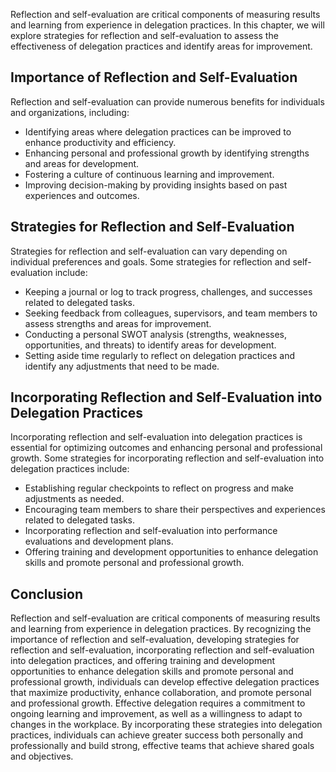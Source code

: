 
Reflection and self-evaluation are critical components of measuring results and learning from experience in delegation practices. In this chapter, we will explore strategies for reflection and self-evaluation to assess the effectiveness of delegation practices and identify areas for improvement.

Importance of Reflection and Self-Evaluation
--------------------------------------------

Reflection and self-evaluation can provide numerous benefits for individuals and organizations, including:

* Identifying areas where delegation practices can be improved to enhance productivity and efficiency.
* Enhancing personal and professional growth by identifying strengths and areas for development.
* Fostering a culture of continuous learning and improvement.
* Improving decision-making by providing insights based on past experiences and outcomes.

Strategies for Reflection and Self-Evaluation
---------------------------------------------

Strategies for reflection and self-evaluation can vary depending on individual preferences and goals. Some strategies for reflection and self-evaluation include:

* Keeping a journal or log to track progress, challenges, and successes related to delegated tasks.
* Seeking feedback from colleagues, supervisors, and team members to assess strengths and areas for improvement.
* Conducting a personal SWOT analysis (strengths, weaknesses, opportunities, and threats) to identify areas for development.
* Setting aside time regularly to reflect on delegation practices and identify any adjustments that need to be made.

Incorporating Reflection and Self-Evaluation into Delegation Practices
----------------------------------------------------------------------

Incorporating reflection and self-evaluation into delegation practices is essential for optimizing outcomes and enhancing personal and professional growth. Some strategies for incorporating reflection and self-evaluation into delegation practices include:

* Establishing regular checkpoints to reflect on progress and make adjustments as needed.
* Encouraging team members to share their perspectives and experiences related to delegated tasks.
* Incorporating reflection and self-evaluation into performance evaluations and development plans.
* Offering training and development opportunities to enhance delegation skills and promote personal and professional growth.

Conclusion
----------

Reflection and self-evaluation are critical components of measuring results and learning from experience in delegation practices. By recognizing the importance of reflection and self-evaluation, developing strategies for reflection and self-evaluation, incorporating reflection and self-evaluation into delegation practices, and offering training and development opportunities to enhance delegation skills and promote personal and professional growth, individuals can develop effective delegation practices that maximize productivity, enhance collaboration, and promote personal and professional growth. Effective delegation requires a commitment to ongoing learning and improvement, as well as a willingness to adapt to changes in the workplace. By incorporating these strategies into delegation practices, individuals can achieve greater success both personally and professionally and build strong, effective teams that achieve shared goals and objectives.

